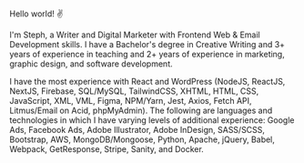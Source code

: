 Hello world! :v:

I'm Steph, a Writer and Digital Marketer with Frontend Web & Email Development skills. I have a Bachelor's degree in Creative Writing and 3+ years of experience in teaching and 2+ years of experience in marketing, graphic design, and software development.

I have the most experience with React and WordPress (NodeJS, ReactJS, NextJS, Firebase, SQL/MySQL, TailwindCSS, XHTML, HTML, CSS, JavaScript, XML, VML, Figma, NPM/Yarn, Jest, Axios, Fetch API, Litmus/Email on Acid, phpMyAdmin). The following are languages and technologies in which I have varying levels of additional experience: Google Ads, Facebook Ads, Adobe Illustrator, Adobe InDesign, SASS/SCSS, Bootstrap, AWS, MongoDB/Mongoose, Python, Apache, jQuery, Babel, Webpack, GetResponse, Stripe, Sanity, and Docker.
